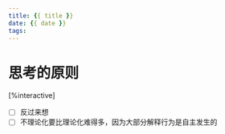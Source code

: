 ```yaml
---
title: {{ title }}
date: {{ date }}
tags:
---
```

# 思考的原则


[%interactive]
* [ ] 反过来想
* [ ] 不理论化要比理论化难得多，因为大部分解释行为是自主发生的 
